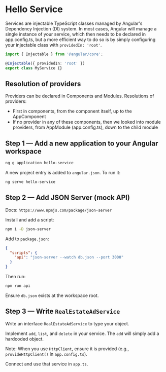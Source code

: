 # Hello Service

Services are injectable TypeScript classes managed by Angular's Dependency Injection (DI) system.
In most cases, Angular will manage a single instance of your service, which then needs to be declared in app.config.ts, but a more efficient way to do so is by simply configuring your injectable class with `providedIn: 'root'`.

```ts
import { Injectable } from '@angular/core';

@Injectable({ providedIn: 'root' })
export class MyService {}
```

## Resolution of providers

Providers can be declared in Components and Modules. Resolutions of providers:
- First in components, from the component itself, up to the AppComponent
- If no provider in any of these components, then we looked into module providers, from AppModule (app.config.ts), down to the child module

## Step 1 — Add a new application to your Angular workspace

```bash
ng g application hello-service
```

A new project entry is added to `angular.json`. To run it:

```bash
ng serve hello-service
```

## Step 2 — Add JSON Server (mock API)

Docs: `https://www.npmjs.com/package/json-server`

Install and add a script:

```bash
npm i -D json-server
```

Add to `package.json`:

```json
{
  "scripts": {
    "api": "json-server --watch db.json --port 3000"
  }
}
```

Then run:

```bash
npm run api
```

Ensure `db.json` exists at the workspace root.

## Step 3 — Write `RealEstateAdService`

Write an interface `RealEstateAdService` to type your object.
 
Implement `add`, `list`, and `delete` in your service. The `add` will simply add a hardcoded object.

Note: When you use `HttpClient`, ensure it is provided (e.g., `provideHttpClient()` in `app.config.ts`).

Connect and use that service in `app.ts`.


